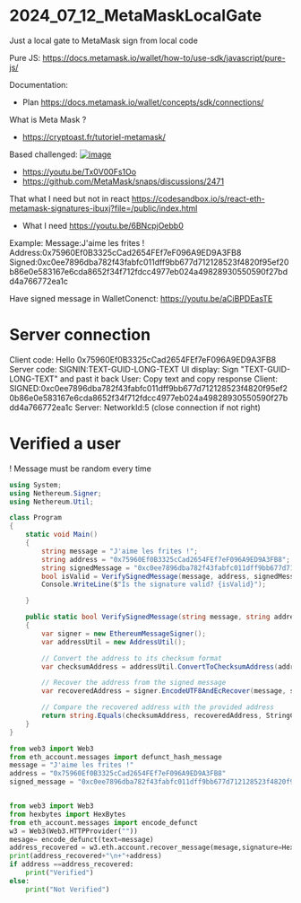 # 2024_07_12_MetaMaskLocalGate
Just a local gate to MetaMask sign from local code 





Pure JS:
https://docs.metamask.io/wallet/how-to/use-sdk/javascript/pure-js/


Documentation:
- Plan https://docs.metamask.io/wallet/concepts/sdk/connections/ 

What is Meta Mask ?
- https://cryptoast.fr/tutoriel-metamask/


Based challenged:
[![image](https://github.com/user-attachments/assets/b1524759-0f3b-4acb-8f46-f57a6ebc91d1)](https://ethglobal.com/events/brussels/prizes#metamask-and-linea)
- https://youtu.be/Tx0V00Fs1Oo
- https://github.com/MetaMask/snaps/discussions/2471



That what I need but not in react https://codesandbox.io/s/react-eth-metamask-signatures-ibuxj?file=/public/index.html
-  What I need https://youtu.be/6BNcpjOebb0



Example: 
Message:J'aime les frites !
Address:0x75960Ef0B3325cCad2654FEf7eF096A9ED9A3FB8
Signed:0xc0ee7896dba782f43fabfc011dff9bb677d712128523f4820f95ef20b86e0e583167e6cda8652f34f712fdcc4977eb024a49828930550590f27bdd4a766772ea1c




Have signed message in WalletConenct: 
https://youtu.be/aCiBPDEasTE


# Server connection

Client code: Hello 0x75960Ef0B3325cCad2654FEf7eF096A9ED9A3FB8
Server code: SIGNIN:TEXT-GUID-LONG-TEXT
UI display: Sign "TEXT-GUID-LONG-TEXT" and past it back
User: Copy text and copy response
Client: SIGNED:0xc0ee7896dba782f43fabfc011dff9bb677d712128523f4820f95ef20b86e0e583167e6cda8652f34f712fdcc4977eb024a49828930550590f27bdd4a766772ea1c
Server: NetworkId:5 (close connection if not right)


 # Verified a user 
 ! Message must be random every time
``` csharp
using System;
using Nethereum.Signer;
using Nethereum.Util;

class Program
{
    static void Main()
    {
        string message = "J'aime les frites !";
        string address = "0x75960Ef0B3325cCad2654FEf7eF096A9ED9A3FB8";
        string signedMessage = "0xc0ee7896dba782f43fabfc011dff9bb677d712128523f4820f95ef20b86e0e583167e6cda8652f34f712fdcc4977eb024a49828930550590f27bdd4a766772ea1c";
        bool isValid = VerifySignedMessage(message, address, signedMessage);
        Console.WriteLine($"Is the signature valid? {isValid}");

    }

    public static bool VerifySignedMessage(string message, string address, string signedMessage)
    {
        var signer = new EthereumMessageSigner();
        var addressUtil = new AddressUtil();

        // Convert the address to its checksum format
        var checksumAddress = addressUtil.ConvertToChecksumAddress(address);

        // Recover the address from the signed message
        var recoveredAddress = signer.EncodeUTF8AndEcRecover(message, signedMessage);

        // Compare the recovered address with the provided address
        return string.Equals(checksumAddress, recoveredAddress, StringComparison.OrdinalIgnoreCase);
    }
}
```

``` python
from web3 import Web3
from eth_account.messages import defunct_hash_message
message = "J'aime les frites !"
address = "0x75960Ef0B3325cCad2654FEf7eF096A9ED9A3FB8"
signed_message = "0xc0ee7896dba782f43fabfc011dff9bb677d712128523f4820f95ef20b86e0e583167e6cda8652f34f712fdcc4977eb024a49828930550590f27bdd4a766772ea1c"


from web3 import Web3
from hexbytes import HexBytes
from eth_account.messages import encode_defunct
w3 = Web3(Web3.HTTPProvider(""))
mesage= encode_defunct(text=message)
address_recovered = w3.eth.account.recover_message(mesage,signature=HexBytes(signed_message))
print(address_recovered+"\n+"+address)
if address ==address_recovered:
    print("Verified")
else:
    print("Not Verified")
```
